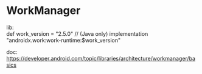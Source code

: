 # WorkManager
lib:     
    def work_version = "2.5.0"
    // (Java only)
    implementation "androidx.work:work-runtime:$work_version"
    
 doc: https://developer.android.com/topic/libraries/architecture/workmanager/basics
